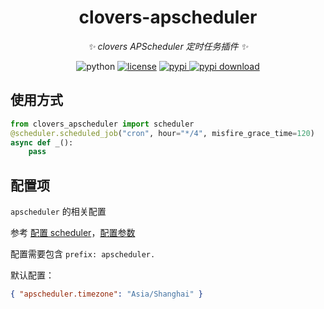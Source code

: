 <div align="center">

# clovers-apscheduler

_✨ clovers APScheduler 定时任务插件 ✨_

<img src="https://img.shields.io/badge/python-3.12+-blue.svg" alt="python">
<a href="./LICENSE"><img src="https://img.shields.io/github/license/KarisAya/clovers_apscheduler.svg" alt="license"></a>
<a href="https://pypi.python.org/pypi/clovers_apscheduler"><img src="https://img.shields.io/pypi/v/clovers_apscheduler.svg" alt="pypi">
</a><a href="https://pypi.python.org/pypi/clovers_apscheduler"><img src="https://img.shields.io/pypi/dm/clovers_apscheduler" alt="pypi download"></a>

</div>

## 使用方式

```python
from clovers_apscheduler import scheduler
@scheduler.scheduled_job("cron", hour="*/4", misfire_grace_time=120)
async def _():
    pass
```

## 配置项

`apscheduler` 的相关配置

参考 [配置 scheduler](https://apscheduler.readthedocs.io/en/latest/userguide.html#scheduler-config)，[配置参数](https://apscheduler.readthedocs.io/en/latest/modules/schedulers/base.html#apscheduler.schedulers.base.BaseScheduler)

配置需要包含 `prefix: apscheduler.`

默认配置：

```json
{ "apscheduler.timezone": "Asia/Shanghai" }
```
